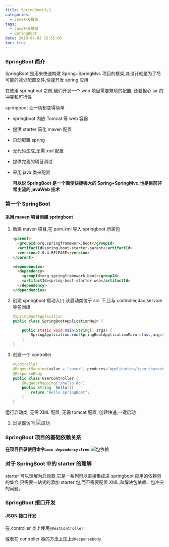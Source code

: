 ```yaml
---
title: SpringBoot入门
categories:
  - Java开发框架
tags:
  - Java开发框架
  - SpringBoot
date: 2018-07-03 15:55:05
toc: true
---
```


### SpringBoot 简介

SpringBoot 是用来快速构建 Spring+SpringMvc 项目的框架,其设计就是为了尽可能的减少配置文件,快速开发 spring 应用

在使用 springboot 之前,我们开发一个 web 项目需要繁琐的配置, 还要担心 jar 的冲突和可行性

springboot 让一切都变得简单

- springboot 内嵌 Tomcat 等 web 容器
- 提供 starter 简化 maven 配置
- 自动配置 spring
- 无代码生成,无需 xml 配置
- 提供完善的项目测试
- 采用 java 类来配置

    **可以说 SpringBoot 是一个简便快捷强大的 Spring+SpringMvc,也是目前非常主流的 javaWeb 技术**

### 第一个 SpringBoot

#### 采用 maven 项目创建 springboot

1. 新建 maven 项目,在 pom.xml 导入 springboot 所需包

   ```html
   <parent>
     <groupId>org.springframework.boot</groupId>
     <artifactId>spring-boot-starter-parent</artifactId>
     <version>2.0.4.RELEASE</version>
   </parent>

   <dependencies>
     <dependency>
       <groupId>org.springframework.boot</groupId>
       <artifactId>spring-boot-starter-web</artifactId>
     </dependency>
   </dependencies>
   ```

2. 创建 springboot 启动入口
   该启动类位于 src 下,且与 controller,dao,service 等包同级

   ```java
   @SpringBootApplication
   public class SpringBootApplicationMain {

       public static void main(String[] args) {
           SpringApplication.run(SpringBootApplicationMain.class,args);
       }
   }
   ```

3. 创建一个 controller

   ```java
   @Controller
   @RequestMapping(value = "/user", produces="application/json;charset=UTF-8")
   @ResponseBody
   public class UserController {
       @RequestMapping("/hello.do")
       public String  hello(){
           return "Hello SpringBoot";
       }
   }
   ```

运行启动类, 无需 XML 配置, 无需 tomcat 配置, 创建快速,一键启动

1. 浏览器访问
   ![成功](success.png)

### SpringBoot 项目的基础依赖关系

**在项目目录使用命令:`mvn dependency:tree`**
![包依赖](包依赖.png)

### 对于 SpringBoot 中的 starter 的理解

starter 可以理解为启动器,它是一系列可以直接集成进 springboot 应用的依赖包的集合,只需要一站式的添加 starter 包,而不需要配置 XML,和解决包依赖、包冲突的问题。

### SpringBoot 接口开发

#### JSON 接口开发

在 controller 类上使用`@RestController`

或者在 controller 类的方法上加上`@ResponseBody`
